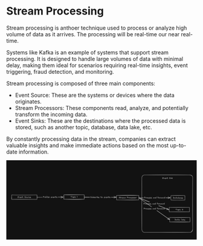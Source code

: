 # Stream Processing

Stream processing is anthoer technique used to process or analyze high volume of data as it arrives. The processing will be real-time our near real-time.

Systems like Kafka is an example of systems that support stream processing. It is designed to handle large volumes of data with minimal delay, making them ideal for scenarios requiring real-time insights, event triggering, fraud detection, and monitoring.

Stream processing is composed of three main components:

- Event Source: These are the systems or devices where the data originates.
- Stream Processors: These components read, analyze, and potentially transform the incoming data.
- Event Sinks: These are the destinations where the processed data is stored, such as another topic, database, data lake, etc.

By constantly processing data in the stream, companies can extract valuable insights and make immediate actions based on the most up-to-date information.

![](/images/17.png)
